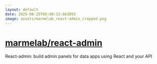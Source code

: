 ```yaml
---
layout: default
date: 2025-06-25T05:40:13.661093
image: assets/marmelab_react-admin_cropped.png
---
```


# [marmelab/react-admin](https://github.com/marmelab/react-admin)

React-admin: build admin panels for data apps using React and your API
